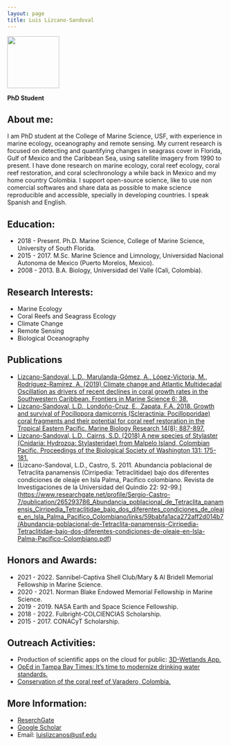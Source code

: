 ```yaml
---
layout: page
title: Luis Lizcano-Sandoval
---
```


<img src="https://raw.github.com/USF-IMARS/usf-imars.github.io/master/_students/photo_luis.jpg" width="120">


**PhD Student**

## About me:

I am PhD student at the College of Marine Science, USF, with experience in marine ecology, oceanography and remote sensing. My current research is focused on detecting and quantifying changes in seagrass cover in Florida, Gulf of Mexico and the Caribbean Sea, using satellite imagery from 1990 to present. I have done research on marine ecology, coral reef ecology, coral reef restoration, and coral sclechronology a while back in Mexico and my home country Colombia. I support open-source science, like to use non comercial softwares and share data as possible to make science reproducible and accessible, specially in developing countries. I speak Spanish and English.

## Education:

* 2018 - Present. Ph.D. Marine Science, College of Marine Science, University of South Florida.
* 2015 - 2017.    M.Sc. Marine Science and Limnology, Universidad Nacional Autonoma de Mexico (Puerto Morelos, Mexico).
* 2008 - 2013.    B.A. Biology, Universidad del Valle (Cali, Colombia).

## Research Interests:

* Marine Ecology
* Coral Reefs and Seagrass Ecology
* Climate Change
* Remote Sensing
* Biological Oceanography

## Publications

* [Lizcano-Sandoval, L.D., Marulanda-Gómez, A., López-Victoria, M., Rodríguez-Ramírez, A. (2019) Climate change and Atlantic Multidecadal Oscillation as drivers of recent declines in coral growth rates in the Southwestern Caribbean. Frontiers in Marine Science 6: 38.](https://doi.org/10.3389/fmars.2019.00038)
* [Lizcano-Sandoval, L.D., Londoño-Cruz, E., Zapata, F.A. 2018. Growth and survival of Pocillopora damicornis (Scleractinia: Pocilloporidae) coral fragments and their potential for coral reef restoration in the Tropical Eastern Pacific. Marine Biology Research 14(8): 887-897.](https://doi.org/10.1080/17451000.2018.1528011)
* [Lizcano-Sandoval, L.D., Cairns, S.D. (2018) A new species of Stylaster (Cnidaria: Hydrozoa: Stylasteridae) from Malpelo Island, Colombian Pacific. Proceedings of the Biological Society of Washington 131: 175-181.](https://doi.org/10.2988/18-00003)
* [Lizcano-Sandoval, L.D., Castro, S. 2011. Abundancia poblacional de Tetraclita panamensis (Cirripedia: Tetraclitidae) bajo dos diferentes condiciones de oleaje en Isla Palma, Pacifico colombiano. Revista de Investigaciones de la Universidad del Quindío 22: 92-99.] (https://www.researchgate.net/profile/Sergio-Castro-7/publication/265293786_Abundancia_poblacional_de_Tetraclita_panamensis_Cirripedia_Tetraclitidae_bajo_dos_diferentes_condiciones_de_oleaje_en_Isla_Palma_Pacifico_Colombiano/links/59babfa1aca272aff2d014b7/Abundancia-poblacional-de-Tetraclita-panamensis-Cirripedia-Tetraclitidae-bajo-dos-diferentes-condiciones-de-oleaje-en-Isla-Palma-Pacifico-Colombiano.pdf)

## Honors and Awards:

* 2021 - 2022. Sannibel-Captiva Shell Club/Mary & Al Bridell Memorial Fellowship in Marine Science.
* 2020 - 2021. Norman Blake Endowed Memorial Fellowship in Marine Science.
* 2019 - 2019. NASA Earth and Space Science Fellowship.
* 2018 - 2022. Fulbright-COLCIENCIAS Scholarship.
* 2015 - 2017. CONACyT Scholarship.

## Outreach Activities:

* Production of scientific apps on the cloud for public: [3D-Wetlands App.](https://lizcanosandoval.users.earthengine.app/view/hr-land-cover-gulf-of-mexico)
* [OpEd in Tampa Bay Times: It’s time to modernize drinking water standards.](https://www.tampabay.com/opinion/2020/05/21/its-time-to-modernize-drinking-water-standards-column/)
* [Conservation of the coral reef of Varadero, Colombia.](https://www.csmonitor.com/World/Americas/2018/0604/How-a-global-crusade-is-working-to-save-the-improbable-reef-of-Cartagena)

## More Information:

* [ReserchGate](https://www.researchgate.net/profile/Luis-Lizcano-Sandoval)
* [Google Scholar](https://scholar.google.com/citations?user=tcpYXy4AAAAJ&hl)
* Email: luislizcanos@usf.edu
